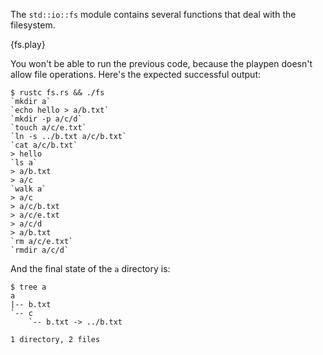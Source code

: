 The `std::io::fs` module contains several functions that deal with the
filesystem.

{fs.play}

You won't be able to run the previous code, because the playpen doesn't allow
file operations. Here's the expected successful output:

```
$ rustc fs.rs && ./fs
`mkdir a`
`echo hello > a/b.txt`
`mkdir -p a/c/d`
`touch a/c/e.txt`
`ln -s ../b.txt a/c/b.txt`
`cat a/c/b.txt`
> hello
`ls a`
> a/b.txt
> a/c
`walk a`
> a/c
> a/c/b.txt
> a/c/e.txt
> a/c/d
> a/b.txt
`rm a/c/e.txt`
`rmdir a/c/d`
```

And the final state of the `a` directory is:

```
$ tree a
a
|-- b.txt
`-- c
    `-- b.txt -> ../b.txt

1 directory, 2 files
```
